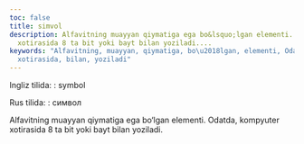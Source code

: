 ```yaml
---
toc: false
title: simvol
description: Alfavitning muayyan qiymatiga ega bo&lsquo;lgan elementi. Odatda, kompyuter
  xotirasida 8 ta bit yoki bayt bilan yoziladi....
keywords: "Alfavitning, muayyan, qiymatiga, bo\u2018lgan, elementi, Odatda, kompyuter,
  xotirasida, bilan, yoziladi"
---
```


Ingliz tilida:
:   symbol

Rus tilida:
:   символ

Alfavitning muayyan qiymatiga ega bo‘lgan elementi. Odatda, kompyuter xotirasida 8 ta bit yoki bayt bilan yoziladi.